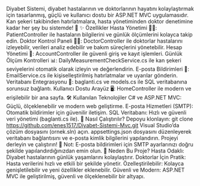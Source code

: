 Diyabet Sistemi, diyabet hastalarının ve doktorlarının hayatını kolaylaştırmak için tasarlanmış, güçlü ve kullanıcı dostu bir ASP.NET MVC uygulamasıdır. Kan şekeri takibinden hatırlatmalara, hasta yönetiminden doktor denetimine kadar her şey bu sistemde! 🚀
✨ Özellikler
Hasta Yönetimi 🧑‍⚕️: PatientController ile hastaların bilgilerini ve günlük ölçümlerini kolayca takip edin.
Doktor Kontrol Paneli 👨‍⚕️: DoctorController ile doktorlar hastalarını izleyebilir, verileri analiz edebilir ve bakım süreçlerini yönetebilir.
Hesap Yönetimi 🔐: AccountController ile güvenli giriş ve kayıt işlemleri.
Günlük Ölçüm Kontrolleri 📊: DailyMeasurementCheckService.cs ile kan şekeri seviyelerini otomatik olarak izleyin ve değerlendirin.
E-posta Bildirimleri 📧: EmailService.cs ile kişiselleştirilmiş hatırlatmalar ve uyarılar gönderin.
Veritabanı Entegrasyonu 💾: baglanti.cs ve models.cs ile SQL veritabanına sorunsuz bağlantı.
Kullanıcı Dostu Arayüz 🖥️: HomeController ile modern ve erişilebilir bir ana sayfa.
🛠️ Kullanılan Teknolojiler
C# ve ASP.NET MVC: Güçlü, ölçeklenebilir ve modern web geliştirme.
E-posta Hizmetleri (SMTP): Otomatik bildirimler için güvenilir iletişim.
SQL Veritabanı: Hızlı ve güvenli veri yönetimi (baglanti.cs ile).
🚀 Nasıl Çalıştırılır?
Depoyu klonlayın:
git clone https://github.com/enes1517/Diyabet-Sistemi-Mvc.git
Visual Studio’da çözüm dosyasını (ornek.sln) açın.
appsettings.json dosyasını düzenleyerek veritabanı bağlantısını ve e-posta kimlik bilgilerini yapılandırın.
Projeyi derleyin ve çalıştırın! 🎉
Not: E-posta bildirimleri için SMTP ayarlarınızı doğru şekilde yapılandırdığınızdan emin olun.
🌟 Neden Bu Proje?
Hasta Odaklı: Diyabet hastalarının günlük yaşamlarını kolaylaştırır.
Doktorlar İçin Pratik: Hasta verilerini hızlı ve etkili bir şekilde yönetir.
Özelleştirilebilir: Kolayca genişletilebilir ve yeni özellikler eklenebilir.
Güvenli ve Modern: ASP.NET MVC ile geliştirilmiş, güvenli ve ölçeklenebilir bir altyapı.

